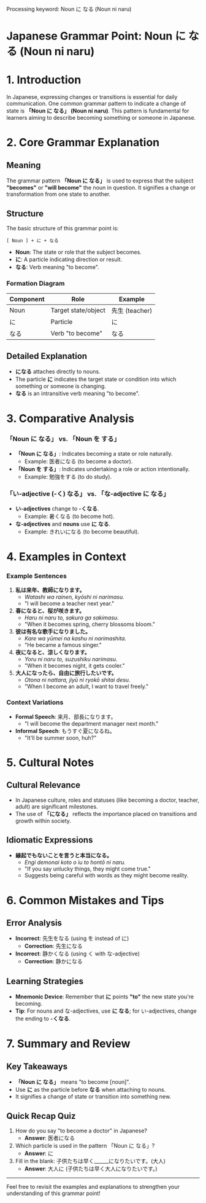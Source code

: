 Processing keyword: Noun に なる (Noun ni naru)
# Japanese Grammar Point: Noun に なる (Noun ni naru)
# 1. Introduction
In Japanese, expressing changes or transitions is essential for daily communication. One common grammar pattern to indicate a change of state is **「Noun に なる」 (Noun ni naru)**. This pattern is fundamental for learners aiming to describe becoming something or someone in Japanese.
# 2. Core Grammar Explanation
## Meaning
The grammar pattern **「Noun に なる」** is used to express that the subject **"becomes"** or **"will become"** the noun in question. It signifies a change or transformation from one state to another.
## Structure
The basic structure of this grammar point is:
```plaintext
[ Noun ] + に + なる
```
- **Noun**: The state or role that the subject becomes.
- **に**: A particle indicating direction or result.
- **なる**: Verb meaning "to become".
### Formation Diagram
| Component | Role                | Example       |
|-----------|---------------------|---------------|
| Noun      | Target state/object | 先生 (teacher) |
| に        | Particle             | に             |
| なる      | Verb "to become"     | なる           |
## Detailed Explanation
- **になる** attaches directly to nouns.
- The particle **に** indicates the target state or condition into which something or someone is changing.
- **なる** is an intransitive verb meaning "to become".
# 3. Comparative Analysis
### 「Noun に なる」 vs. 「Noun を する」
- **「Noun に なる」**: Indicates becoming a state or role naturally.
  - Example: 医者になる (to become a doctor).
- **「Noun を する」**: Indicates undertaking a role or action intentionally.
  - Example: 勉強をする (to do study).
### 「い-adjective (-く) なる」 vs. 「な-adjective に なる」
- **い-adjectives** change to **-くなる**.
  - Example: 暑くなる (to become hot).
- **な-adjectives** and **nouns** use **に なる**.
  - Example: きれいになる (to become beautiful).
# 4. Examples in Context
### Example Sentences
1. **私は来年、教師になります。**
   - *Watashi wa rainen, kyōshi ni narimasu.*
   - "I will become a teacher next year."
2. **春になると、桜が咲きます。**
   - *Haru ni naru to, sakura ga sakimasu.*
   - "When it becomes spring, cherry blossoms bloom."
3. **彼は有名な歌手になりました。**
   - *Kare wa yūmei na kashu ni narimashita.*
   - "He became a famous singer."
4. **夜になると、涼しくなります。**
   - *Yoru ni naru to, suzushiku narimasu.*
   - "When it becomes night, it gets cooler."
5. **大人になったら、自由に旅行したいです。**
   - *Otona ni nattara, jiyū ni ryokō shitai desu.*
   - "When I become an adult, I want to travel freely."
### Context Variations
- **Formal Speech**: 来月、部長になります。
  - "I will become the department manager next month."
- **Informal Speech**: もうすぐ夏になるね。
  - "It'll be summer soon, huh?"
# 5. Cultural Notes
## Cultural Relevance
- In Japanese culture, roles and statuses (like becoming a doctor, teacher, adult) are significant milestones.
- The use of **「になる」** reflects the importance placed on transitions and growth within society.
## Idiomatic Expressions
- **縁起でもないことを言うと本当になる。**
  - *Engi demonai koto o iu to hontō ni naru.*
  - "If you say unlucky things, they might come true."
  - Suggests being careful with words as they might become reality.
# 6. Common Mistakes and Tips
## Error Analysis
- **Incorrect**: 先生をなる (using を instead of に)
  - **Correction**: 先生になる
- **Incorrect**: 静かくなる (using く with な-adjective)
  - **Correction**: 静かになる
## Learning Strategies
- **Mnemonic Device**: Remember that **に** points **"to"** the new state you're becoming.
- **Tip**: For nouns and な-adjectives, use **に なる**; for い-adjectives, change the ending to **-くなる**.
# 7. Summary and Review
## Key Takeaways
- **「Noun に なる」** means "to become [noun]".
- Use **に** as the particle before **なる** when attaching to nouns.
- It signifies a change of state or transition into something new.
## Quick Recap Quiz
1. How do you say "to become a doctor" in Japanese?
   - **Answer**: 医者になる
2. Which particle is used in the pattern 「Noun に なる」?
   - **Answer**: に
3. Fill in the blank: 子供たちは早く______になりたいです。(大人)
   - **Answer**: 大人に (子供たちは早く大人になりたいです。)

---
Feel free to revisit the examples and explanations to strengthen your understanding of this grammar point!
